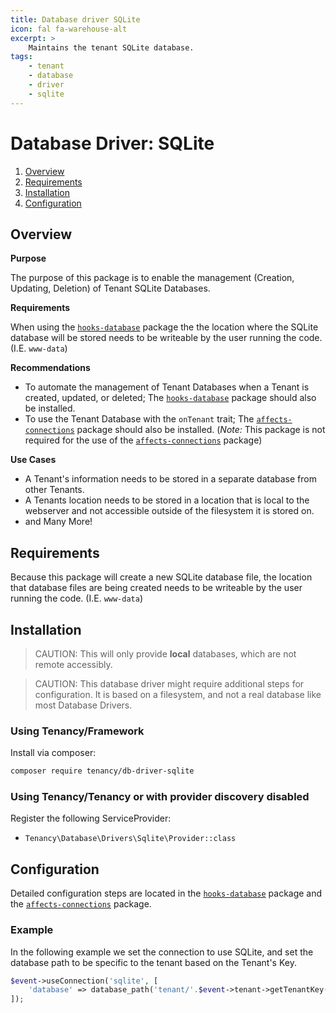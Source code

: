 ```yaml
---
title: Database driver SQLite
icon: fal fa-warehouse-alt
excerpt: >
    Maintains the tenant SQLite database.
tags:
    - tenant
    - database
    - driver
    - sqlite
---
```


# Database Driver: SQLite

1. [Overview](#overview)
2. [Requirements](#requirements)
3. [Installation](#installation)
4. [Configuration](#configuration)

## Overview

**Purpose**

The purpose of this package is to enable the management (Creation, Updating, Deletion) of Tenant SQLite Databases.

**Requirements**

When using the [`hooks-database`](hooks-database) package the the location where the SQLite database will be stored needs to be writeable by the user running the code. (I.E. `www-data`)

**Recommendations**

- To automate the management of Tenant Databases when a Tenant is created, updated, or deleted; The [`hooks-database`](hooks-database) package should also be installed.
- To use the Tenant Database with the `onTenant` trait; The [`affects-connections`](https://tenancy.dev/docs/tenancy/1.x/affects-connections) package should also be installed. (*Note:* This package is not required for the use of the [`affects-connections`](affects-connections) package)

 **Use Cases**

- A Tenant's information needs to be stored in a separate database from other Tenants.
- A Tenants location needs to be stored in a location that is local to the webserver and not accessible outside of the filesystem it is stored on.
- and Many More!

## Requirements

Because this package will create a new SQLite database file, the location that database files are being created needs to be writeable by the user running the code. (I.E. `www-data`)

## Installation

> CAUTION: This will only provide **local** databases, which are not remote accessibly.

> CAUTION: This database driver might require additional steps for configuration. It is based on a filesystem, and not a real database like most Database Drivers.

### Using Tenancy/Framework
Install via composer:
```bash
composer require tenancy/db-driver-sqlite
```

### Using Tenancy/Tenancy or with provider discovery disabled
Register the following ServiceProvider: 
  - `Tenancy\Database\Drivers\Sqlite\Provider::class`

## Configuration

Detailed configuration steps are located in the [`hooks-database`](hooks-database) package and the [`affects-connections`](affects-connections) package.

### Example

In the following example we set the connection to use SQLite, and set the database path to be specific to the tenant based on the Tenant's Key.

```php
$event->useConnection('sqlite', [
	'database' => database_path('tenant/'.$event->tenant->getTenantKey().'.sqlite'),
]);
```

